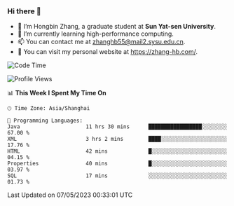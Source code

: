 ### Hi there 👋

- 🔭 I’m Hongbin Zhang, a graduate student at **Sun Yat-sen University**.
- 🌱 I’m currently learning high-performance computing.
- 📫 You can contact me at zhanghb55@mail2.sysu.edu.cn.
- 👀 You can visit my personal website at https://zhang-hb.com/.

<!--START_SECTION:waka-->
![Code Time](http://img.shields.io/badge/Code%20Time-185%20hrs%2032%20mins-blue)

![Profile Views](http://img.shields.io/badge/Profile%20Views-0-blue)

📊 **This Week I Spent My Time On** 

```text
🕑︎ Time Zone: Asia/Shanghai

💬 Programming Languages: 
Java                     11 hrs 30 mins      █████████████████░░░░░░░░   67.00 % 
XML                      3 hrs 2 mins        ████░░░░░░░░░░░░░░░░░░░░░   17.76 % 
HTML                     42 mins             █░░░░░░░░░░░░░░░░░░░░░░░░   04.15 % 
Properties               40 mins             █░░░░░░░░░░░░░░░░░░░░░░░░   03.97 % 
SQL                      17 mins             ░░░░░░░░░░░░░░░░░░░░░░░░░   01.73 % 
```


 Last Updated on 07/05/2023 00:33:01 UTC
<!--END_SECTION:waka-->